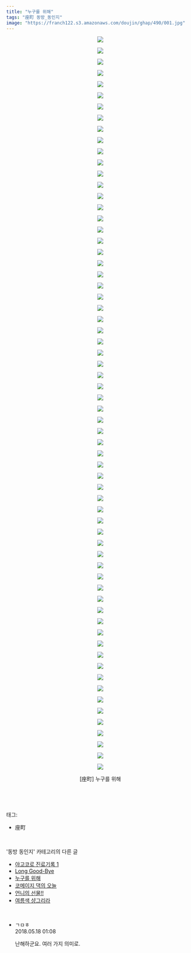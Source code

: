 ```yaml
---
title: "누구를 위해"
tags: "座町 동방_동인지"
image: "https://franch122.s3.amazonaws.com/doujin/ghap/490/001.jpg"
---
```

<div class="article">
<p style="text-align: center; clear: none; float: none;"><img src="{{ site.imgserver4 }}/ghap/490/001.jpg"/></p>
<p style="text-align: center; clear: none; float: none;"><img src="{{ site.imgserver4 }}/ghap/490/002.jpg"/></p>
<p style="text-align: center; clear: none; float: none;"><img src="{{ site.imgserver4 }}/ghap/490/003.jpg"/></p>
<p style="text-align: center; clear: none; float: none;"><img src="{{ site.imgserver4 }}/ghap/490/004.jpg"/></p>
<p style="text-align: center; clear: none; float: none;"><img src="{{ site.imgserver4 }}/ghap/490/005.jpg"/></p>
<p style="text-align: center; clear: none; float: none;"><img src="{{ site.imgserver4 }}/ghap/490/006.jpg"/></p>
<p style="text-align: center; clear: none; float: none;"><img src="{{ site.imgserver4 }}/ghap/490/007.jpg"/></p>
<p style="text-align: center; clear: none; float: none;"><img src="{{ site.imgserver4 }}/ghap/490/008.jpg"/></p>
<p style="text-align: center; clear: none; float: none;"><img src="{{ site.imgserver4 }}/ghap/490/009.jpg"/></p>
<p style="text-align: center; clear: none; float: none;"><img src="{{ site.imgserver4 }}/ghap/490/010.jpg"/></p>
<p style="text-align: center; clear: none; float: none;"><img src="{{ site.imgserver4 }}/ghap/490/011.jpg"/></p>
<p style="text-align: center; clear: none; float: none;"><img src="{{ site.imgserver4 }}/ghap/490/012.jpg"/></p>
<p style="text-align: center; clear: none; float: none;"><img src="{{ site.imgserver4 }}/ghap/490/013.jpg"/></p>
<p style="text-align: center; clear: none; float: none;"><img src="{{ site.imgserver4 }}/ghap/490/014.jpg"/></p>
<p style="text-align: center; clear: none; float: none;"><img src="{{ site.imgserver4 }}/ghap/490/015.jpg"/></p>
<p style="text-align: center; clear: none; float: none;"><img src="{{ site.imgserver4 }}/ghap/490/016.jpg"/></p>
<p style="text-align: center; clear: none; float: none;"><img src="{{ site.imgserver4 }}/ghap/490/017.jpg"/></p>
<p style="text-align: center; clear: none; float: none;"><img src="{{ site.imgserver4 }}/ghap/490/018.jpg"/></p>
<p style="text-align: center; clear: none; float: none;"><img src="{{ site.imgserver4 }}/ghap/490/019.jpg"/></p>
<p style="text-align: center; clear: none; float: none;"><img src="{{ site.imgserver4 }}/ghap/490/020.jpg"/></p>
<p style="text-align: center; clear: none; float: none;"><img src="{{ site.imgserver4 }}/ghap/490/021.jpg"/></p>
<p style="text-align: center; clear: none; float: none;"><img src="{{ site.imgserver4 }}/ghap/490/022.jpg"/></p>
<p style="text-align: center; clear: none; float: none;"><img src="{{ site.imgserver4 }}/ghap/490/023.jpg"/></p>
<p style="text-align: center; clear: none; float: none;"><img src="{{ site.imgserver4 }}/ghap/490/024.jpg"/></p>
<p style="text-align: center; clear: none; float: none;"><img src="{{ site.imgserver4 }}/ghap/490/025.jpg"/></p>
<p style="text-align: center; clear: none; float: none;"><img src="{{ site.imgserver4 }}/ghap/490/026.jpg"/></p>
<p style="text-align: center; clear: none; float: none;"><img src="{{ site.imgserver4 }}/ghap/490/027.jpg"/></p>
<p style="text-align: center; clear: none; float: none;"><img src="{{ site.imgserver4 }}/ghap/490/028.jpg"/></p>
<p style="text-align: center; clear: none; float: none;"><img src="{{ site.imgserver4 }}/ghap/490/029.jpg"/></p>
<p style="text-align: center; clear: none; float: none;"><img src="{{ site.imgserver4 }}/ghap/490/030.jpg"/></p>
<p style="text-align: center; clear: none; float: none;"><img src="{{ site.imgserver4 }}/ghap/490/031.jpg"/></p>
<p style="text-align: center; clear: none; float: none;"><img src="{{ site.imgserver4 }}/ghap/490/032.jpg"/></p>
<p style="text-align: center; clear: none; float: none;"><img src="{{ site.imgserver4 }}/ghap/490/033.jpg"/></p>
<p style="text-align: center; clear: none; float: none;"><img src="{{ site.imgserver4 }}/ghap/490/034.jpg"/></p>
<p style="text-align: center; clear: none; float: none;"><img src="{{ site.imgserver4 }}/ghap/490/035.jpg"/></p>
<p style="text-align: center; clear: none; float: none;"><img src="{{ site.imgserver4 }}/ghap/490/036.jpg"/></p>
<p style="text-align: center; clear: none; float: none;"><img src="{{ site.imgserver4 }}/ghap/490/037.jpg"/></p>
<p style="text-align: center; clear: none; float: none;"><img src="{{ site.imgserver4 }}/ghap/490/038.jpg"/></p>
<p style="text-align: center; clear: none; float: none;"><img src="{{ site.imgserver4 }}/ghap/490/039.jpg"/></p>
<p style="text-align: center; clear: none; float: none;"><img src="{{ site.imgserver4 }}/ghap/490/040.jpg"/></p>
<p style="text-align: center; clear: none; float: none;"><img src="{{ site.imgserver4 }}/ghap/490/041.jpg"/></p>
<p style="text-align: center; clear: none; float: none;"><img src="{{ site.imgserver4 }}/ghap/490/042.jpg"/></p>
<p style="text-align: center; clear: none; float: none;"><img src="{{ site.imgserver4 }}/ghap/490/043.jpg"/></p>
<p style="text-align: center; clear: none; float: none;"><img src="{{ site.imgserver4 }}/ghap/490/044.jpg"/></p>
<p style="text-align: center; clear: none; float: none;"><img src="{{ site.imgserver4 }}/ghap/490/045.jpg"/></p>
<p style="text-align: center; clear: none; float: none;"><img src="{{ site.imgserver4 }}/ghap/490/046.jpg"/></p>
<p style="text-align: center; clear: none; float: none;"><img src="{{ site.imgserver4 }}/ghap/490/047.jpg"/></p>
<p style="text-align: center; clear: none; float: none;"><img src="{{ site.imgserver4 }}/ghap/490/048.jpg"/></p>
<p style="text-align: center; clear: none; float: none;"><img src="{{ site.imgserver4 }}/ghap/490/049.jpg"/></p>
<p style="text-align: center; clear: none; float: none;"><img src="{{ site.imgserver4 }}/ghap/490/050.jpg"/></p>
<p style="text-align: center; clear: none; float: none;"><img src="{{ site.imgserver4 }}/ghap/490/051.jpg"/></p>
<p style="text-align: center; clear: none; float: none;"><img src="{{ site.imgserver4 }}/ghap/490/052.jpg"/></p>
<p style="text-align: center; clear: none; float: none;"><img src="{{ site.imgserver4 }}/ghap/490/053.jpg"/></p>
<p style="text-align: center; clear: none; float: none;"><img src="{{ site.imgserver4 }}/ghap/490/054.jpg"/></p>
<p style="text-align: center; clear: none; float: none;"><img src="{{ site.imgserver4 }}/ghap/490/055.jpg"/></p>
<p style="text-align: center; clear: none; float: none;"><img src="{{ site.imgserver4 }}/ghap/490/056.jpg"/></p>
<p style="text-align: center; clear: none; float: none;"><img src="{{ site.imgserver4 }}/ghap/490/057.jpg"/></p>
<p style="text-align: center; clear: none; float: none;"><img src="{{ site.imgserver4 }}/ghap/490/058.jpg"/></p>
<p style="text-align: center; clear: none; float: none;"><img src="{{ site.imgserver4 }}/ghap/490/059.jpg"/></p>
<p style="text-align: center; clear: none; float: none;"><img src="{{ site.imgserver4 }}/ghap/490/060.jpg"/></p>
<p style="text-align: center; clear: none; float: none;"><img src="{{ site.imgserver4 }}/ghap/490/061.jpg"/></p>
<p style="text-align: center; clear: none; float: none;"><img src="{{ site.imgserver4 }}/ghap/490/062.jpg"/></p>
<p style="text-align: center; clear: none; float: none;"><img src="{{ site.imgserver4 }}/ghap/490/063.jpg"/></p>
<p style="text-align: center; clear: none; float: none;"><img src="{{ site.imgserver4 }}/ghap/490/064.jpg"/></p>
<p style="text-align: center; clear: none; float: none;"><img src="{{ site.imgserver4 }}/ghap/490/065.jpg"/></p>
<p style="text-align: center; clear: none; float: none;"><img src="{{ site.imgserver4 }}/ghap/490/066.jpg"/></p>
<p style="text-align: center; clear: none; float: none;">[座町] 누구를 위해</p>
<p><br/></p>
</div><br/>
<div class="tagTrail">
<p>태그: </p>
<ul>
<li>座町</li>
</ul>
</div><br/>
<div class="another">
<p>'동방 동인지' 카테고리의 다른 글</p>
<ul>
<li><a href="/ghap_492">야고코로 진료기록 1</a></li>
<li><a href="/ghap_491">Long Good-Bye</a></li>
<li><a href="/ghap_490">누구를 위해</a></li>
<li><a href="/ghap_489">코메이지 댁의 오늘</a></li>
<li><a href="/ghap_488">언니의 선물!!</a></li>
<li><a href="/ghap_487">여름색 샹그리라</a></li>
</ul>
</div><br/>
<div class="cb_module cb_fluid">
<div class="cb_wrt cb_profile">
<div class="comment">
<ul>
<li class="cb_thumb_off" id="comment15258100">
<div class="cb_comment_area">
<div class="cb_info_area">
<div class="cb_section">
<span class="cb_nick_name">ㄱㅁㅎ</span>
</div>
<div class="cb_section">
<span class="cb_date">2018.05.18 01:08 </span>
</div>
</div>
<div class="cb_dsc_comment">
<p class="cb_dsc">
											난해하군요. 여러 가지 의미로.
										</p>
</div>
</div></li>
</ul>
</div>
</div><!-- commentList close -->
</div><br/>
